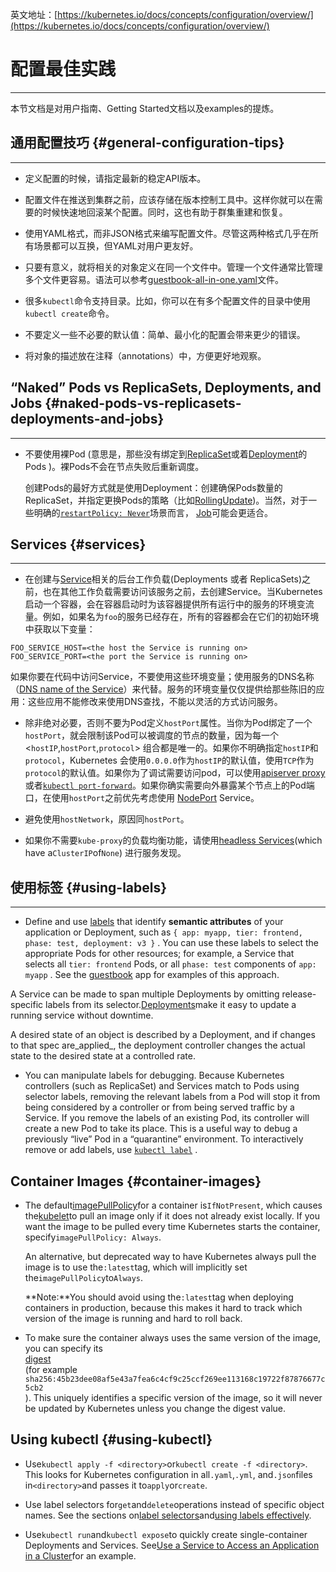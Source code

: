 英文地址：[https://kubernetes.io/docs/concepts/configuration/overview/](https://kubernetes.io/docs/concepts/configuration/overview/)

# 配置最佳实践

---

本节文档是对用户指南、Getting Started文档以及examples的提炼。

## 通用配置技巧 {#general-configuration-tips}

---

* 定义配置的时候，请指定最新的稳定API版本。

* 配置文件在推送到集群之前，应该存储在版本控制工具中。这样你就可以在需要的时候快速地回滚某个配置。同时，这也有助于群集重建和恢复。

* 使用YAML格式，而非JSON格式来编写配置文件。尽管这两种格式几乎在所有场景都可以互换，但YAML对用户更友好。

* 只要有意义，就将相关的对象定义在同一个文件中。管理一个文件通常比管理多个文件更容易。语法可以参考[guestbook-all-in-one.yaml](https://github.com/kubernetes/examples/tree/master/guestbook/all-in-one/guestbook-all-in-one.yaml)文件。

* 很多`kubectl`命令支持目录。比如，你可以在有多个配置文件的目录中使用`kubectl create`命令。

* 不要定义一些不必要的默认值：简单、最小化的配置会带来更少的错误。

* 将对象的描述放在注释（annotations）中，方便更好地观察。

## “Naked” Pods vs ReplicaSets, Deployments, and Jobs {#naked-pods-vs-replicasets-deployments-and-jobs}

---

* 不要使用裸Pod \(意思是，那些没有绑定到[ReplicaSet](https://kubernetes.io/docs/concepts/workloads/controllers/replicaset/)或着[Deployment](https://kubernetes.io/docs/concepts/workloads/controllers/deployment/)的Pods \)。裸Pods不会在节点失败后重新调度。

  创建Pods的最好方式就是使用Deployment：创建确保Pods数量的ReplicaSet，并指定更换Pods的策略（比如[RollingUpdate](https://kubernetes.io/docs/concepts/workloads/controllers/deployment/#rolling-update-deployment)\)。当然，对于一些明确的[`restartPolicy: Never`](https://kubernetes.io/docs/concepts/workloads/pods/pod-lifecycle/#restart-policy)场景而言， [Job](https://kubernetes.io/docs/concepts/workloads/controllers/jobs-run-to-completion/)可能会更适合。

## Services {#services}

---

* 在创建与[Service](https://kubernetes.io/docs/concepts/services-networking/service/)相关的后台工作负载\(Deployments 或者 ReplicaSets\)之前，也在其他工作负载需要访问该服务之前，去创建Service。当Kubernetes启动一个容器，会在容器启动时为该容器提供所有运行中的服务的环境变流量。例如，如果名为`foo`的服务已经存在，所有的容器都会在它们的初始环境中获取以下变量：

```
FOO_SERVICE_HOST=<the host the Service is running on>
FOO_SERVICE_PORT=<the port the Service is running on>
```

如果你要在代码中访问Service，不要使用这些环境变量；使用服务的DNS名称（[DNS name of the Service](https://kubernetes.io/docs/concepts/services-networking/dns-pod-service/)）来代替。服务的环境变量仅仅提供给那些陈旧的应用：这些应用不能修改来使用DNS查找，不能以灵活的方式访问服务。

* 除非绝对必要，否则不要为Pod定义`hostPort`属性。当你为Pod绑定了一个`hostPort`，就会限制该Pod可以被调度的节点的数量，因为每一个 &lt;`hostIP`,`hostPort`,`protocol`&gt; 组合都是唯一的。如果你不明确指定`hostIP`和`protocol`，Kubernetes 会使用`0.0.0.0`作为`hostIP`的默认值，使用`TCP`作为`protocol`的默认值。如果你为了调试需要访问pod，可以使用[apiserver proxy](https://kubernetes.io/docs/tasks/access-application-cluster/access-cluster/#manually-constructing-apiserver-proxy-urls)或者[`kubectl port-forward`](https://kubernetes.io/docs/tasks/access-application-cluster/port-forward-access-application-cluster/)。如果你确实需要向外暴露某个节点上的Pod端口，在使用`hostPort`之前优先考虑使用 [NodePort](https://kubernetes.io/docs/concepts/services-networking/service/#type-nodeport) Service。

* 避免使用`hostNetwork`，原因同`hostPort`。

* 如果你不需要`kube-proxy`的负载均衡功能，请使用[headless Services](https://kubernetes.io/docs/concepts/services-networking/service/#headless-services)\(which have a`ClusterIP`of`None`\) 进行服务发现。

## 使用标签 {#using-labels}

---

* Define and use
  [labels](https://kubernetes.io/docs/concepts/overview/working-with-objects/labels/)
  that identify
  **semantic attributes**
  of your application or Deployment, such as
  `{ app: myapp, tier: frontend, phase: test, deployment: v3 }`
  . You can use these labels to select the appropriate Pods for other resources; for example, a Service that selects all
  `tier: frontend`
  Pods, or all
  `phase: test`
  components of
  `app: myapp`
  . See the
  [guestbook](https://github.com/kubernetes/examples/tree/master/guestbook/)
  app for examples of this approach.

A Service can be made to span multiple Deployments by omitting release-specific labels from its selector.[Deployments](https://kubernetes.io/docs/concepts/workloads/controllers/deployment/)make it easy to update a running service without downtime.

A desired state of an object is described by a Deployment, and if changes to that spec are_applied_, the deployment controller changes the actual state to the desired state at a controlled rate.

* You can manipulate labels for debugging. Because Kubernetes controllers \(such as ReplicaSet\) and Services match to Pods using selector labels, removing the relevant labels from a Pod will stop it from being considered by a controller or from being served traffic by a Service. If you remove the labels of an existing Pod, its controller will create a new Pod to take its place. This is a useful way to debug a previously “live” Pod in a “quarantine” environment. To interactively remove or add labels, use
  [`kubectl label`](https://kubernetes.io/docs/reference/generated/kubectl/kubectl-commands#label)
  .

## Container Images {#container-images}

* The default[imagePullPolicy](https://kubernetes.io/docs/concepts/containers/images/#updating-images)for a container is`IfNotPresent`, which causes the[kubelet](https://kubernetes.io/docs/admin/kubelet/)to pull an image only if it does not already exist locally. If you want the image to be pulled every time Kubernetes starts the container, specify`imagePullPolicy: Always`.

  An alternative, but deprecated way to have Kubernetes always pull the image is to use the`:latest`tag, which will implicitly set the`imagePullPolicy`to`Always`.

  **Note:**You should avoid using the`:latest`tag when deploying containers in production, because this makes it hard to track which version of the image is running and hard to roll back.

* To make sure the container always uses the same version of the image, you can specify its  
  [digest](https://docs.docker.com/engine/reference/commandline/pull/#pull-an-image-by-digest-immutable-identifier)  
  \(for example  
  `sha256:45b23dee08af5e43a7fea6c4cf9c25ccf269ee113168c19722f87876677c5cb2`  
  \). This uniquely identifies a specific version of the image, so it will never be updated by Kubernetes unless you change the digest value.

## Using kubectl {#using-kubectl}

* Use`kubectl apply -f <directory>`or`kubectl create -f <directory>`. This looks for Kubernetes configuration in all`.yaml`,`.yml`, and`.json`files in`<directory>`and passes it to`apply`or`create`.

* Use label selectors for`get`and`delete`operations instead of specific object names. See the sections on[label selectors](https://kubernetes.io/docs/concepts/overview/working-with-objects/labels/#label-selectors)and[using labels effectively](https://kubernetes.io/docs/concepts/cluster-administration/manage-deployment/#using-labels-effectively).

* Use`kubectl run`and`kubectl expose`to quickly create single-container Deployments and Services. See[Use a Service to Access an Application in a Cluster](https://kubernetes.io/docs/tasks/access-application-cluster/service-access-application-cluster/)for an example.



